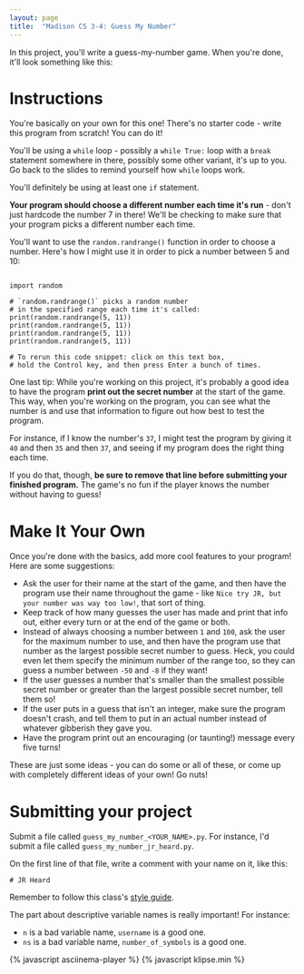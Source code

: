 ```yaml
---
layout: page
title:  "Madison CS 3-4: Guess My Number"
---
```


In this project, you'll write a guess-my-number game. When you're done, it'll look something like this:

<asciinema-player src="{{ site.baseurl }}/guess_my_number_cast.json?v=1" rows="20" cols="105" autoplay="true" loop="true"></asciinema-player>

Instructions
============

You're basically on your own for this one! There's no starter code - write this program from scratch! You can do it!

You'll be using a `while` loop - possibly a `while True:` loop with a `break` statement somewhere in there, possibly some other variant, it's up to you. Go back to the slides to remind yourself how `while` loops work.

You'll definitely be using at least one `if` statement.

**Your program should choose a different number each time it's run** - don't just hardcode the number 7 in there! We'll be checking to make sure that your program picks a different number each time.

You'll want to use the `random.randrange()` function in order to choose a number. Here's how I might use it in order to pick a number between 5 and 10:

<pre><code class="py">
import random

# `random.randrange()` picks a random number
# in the specified range each time it's called:
print(random.randrange(5, 11))
print(random.randrange(5, 11))
print(random.randrange(5, 11))
print(random.randrange(5, 11))

# To rerun this code snippet: click on this text box,
# hold the Control key, and then press Enter a bunch of times.
</code></pre>

One last tip: While you're working on this project, it's probably a good idea to have the program **print out the secret number** at the start of the game. This way, when you're working on the program, you can see what the number is and use that information to figure out how best to test the program.

For instance, if I know the number's `37`, I might test the program by giving it `40` and then `35` and then `37`, and seeing if my program does the right thing each time.

If you do that, though, **be sure to remove that line before submitting your finished program.** The game's no fun if the player knows the number without having to guess!

Make It Your Own
================

Once you're done with the basics, add more cool features to your program! Here are some suggestions:

* Ask the user for their name at the start of the game, and then have the program use their name throughout the game - like `Nice try JR, but your number was way too low!`, that sort of thing.
* Keep track of how many guesses the user has made and print that info out, either every turn or at the end of the game or both.
* Instead of always choosing a number between `1` and `100`, ask the user for the maximum number to use, and then have the program use that number as the largest possible secret number to guess. Heck, you could even let them specify the minimum number of the range too, so they can guess a number between `-50` and `-8` if they want!
* If the user guesses a number that's smaller than the smallest possible secret number or greater than the largest possible secret number, tell them so!
* If the user puts in a guess that isn't an integer, make sure the program doesn't crash, and tell them to put in an actual number instead of whatever gibberish they gave you.
* Have the program print out an encouraging (or taunting!) message every five turns!

These are just some ideas - you can do some or all of these, or come up with completely different ideas of your own! Go nuts!


Submitting your project
=======================

Submit a file called `guess_my_number_<YOUR_NAME>.py`. For instance, I'd submit a file called `guess_my_number_jr_heard.py`.

On the first line of that file, write a comment with your name on it, like this:

```
# JR Heard
```

Remember to follow this class's [style guide](https://docs.google.com/document/d/1UbyhIkxOdhpf-MGna_5dwh0yHXe02HTZ69CfEuYv76Y/edit).

The part about descriptive variable names is really important! For instance:

* `n` is a bad variable name, `username` is a good one.
* `ns` is a bad variable name, `number_of_symbols` is a good one.


<script>
window.klipse_settings = {
	selector_eval_python_client: '.py',
	codemirror_options_in: {
		theme: "friendship-bracelet"
	},
	codemirror_options_out: {
		theme: "friendship-bracelet"
	}
};

</script>
{% javascript asciinema-player %}
{% javascript klipse.min %}
